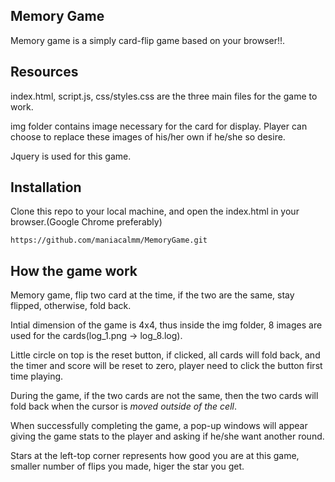 ## Memory Game
Memory game is a simply card-flip game based on your browser!!.

## Resources
index.html, script.js, css/styles.css are the three main files for the game to work.

img folder contains image necessary for the card for display.
Player can choose to replace these images of his/her own if he/she so desire.

Jquery is used for this game.

## Installation
Clone this repo to your local machine, and open the index.html in your browser.(Google Chrome preferably)
~~~
https://github.com/maniacalmm/MemoryGame.git
~~~


## How the game work
Memory game, flip two card at the time, if the two are the same, stay flipped, otherwise, fold back.

Intial dimension of the game is 4x4, thus inside the img folder, 8 images are used for the cards(log_1.png -> log_8.log).

Little circle on top is the reset button, if clicked, all cards will fold back, and the timer and score will be reset to zero, player need to click the button first time playing.

During the game, if the two cards are not the same, then the two cards will fold back when the cursor is <em>moved outside of the cell</em>.

When successfully completing the game, a pop-up windows will appear giving the game stats to the player and asking if he/she want another round.

Stars at the left-top corner represents how good you are at this game, smaller number of flips you made, higer the star you get.


